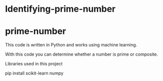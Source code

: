 # Identifying-prime-number
# prime-number
This code is written in Python and works using machine learning.

With this code you can determine whether a number is prime or composite.

Libraries used in this project 

pip install scikit-learn numpy
